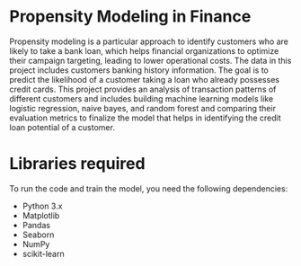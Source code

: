 # Propensity Modeling in Finance
Propensity modeling is a particular approach to identify customers who are likely to take a bank loan, which helps financial organizations to optimize their campaign targeting, leading to lower operational costs. The data in this project includes customers banking history information. The goal is to predict the likelihood of a customer taking a loan who already possesses credit cards. This project provides an analysis of transaction patterns of different customers and includes building machine learning models like logistic regression, naive bayes, and random forest and comparing their evaluation metrics to finalize the model that helps in identifying the credit loan potential of a customer.

# Libraries required
To run the code and train the model, you need the following dependencies:
- Python 3.x
- Matplotlib
- Pandas
- Seaborn
- NumPy
- scikit-learn
